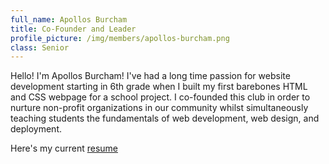 ```yaml
---
full_name: Apollos Burcham
title: Co-Founder and Leader
profile_picture: /img/members/apollos-burcham.png
class: Senior
---
```


Hello! I'm Apollos Burcham! I've had a long time passion for website development starting in 6th grade when I built my first barebones HTML and CSS webpage for a school project. I co-founded this club in order to nurture non-profit organizations in our community whilst simultaneously teaching students the fundamentals of web development, web design, and deployment.

Here's my current [resume](https://drive.google.com/file/d/10ss_sypLkkuXat0yVbg33-3zIc-mmcqp/view?usp=sharing)
